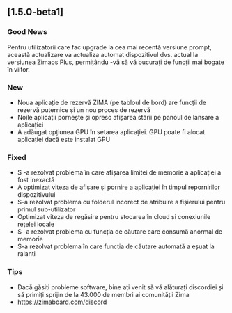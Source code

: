 ## [1.5.0-beta1]
### Good News
Pentru utilizatorii care fac upgrade la cea mai recentă versiune prompt, această actualizare va actualiza automat dispozitivul dvs. actual la versiunea Zimaos Plus, permițându -vă să vă bucurați de funcții mai bogate în viitor.
### New
- Noua aplicație de rezervă ZIMA (pe tabloul de bord) are funcții de rezervă puternice și un nou proces de rezervă
- Noile aplicații pornește și opresc afișarea stării pe panoul de lansare a aplicației
- A adăugat opțiunea GPU în setarea aplicației. GPU poate fi alocat aplicației dacă este instalat GPU
### Fixed
- S -a rezolvat problema în care afișarea limitei de memorie a aplicației a fost inexactă
- A optimizat viteza de afișare și pornire a aplicației în timpul repornirilor dispozitivului
- S-a rezolvat problema cu folderul incorect de atribuire a fișierului pentru primul sub-utilizator
- Optimizat viteza de regăsire pentru stocarea în cloud și conexiunile rețelei locale
- S -a rezolvat problema cu funcția de căutare care consumă anormal de memorie
- S-a rezolvat problema în care funcția de căutare automată a eșuat la ralanti
### Tips
- Dacă găsiți probleme software, bine ați venit să vă alăturați discordiei și să primiți sprijin de la 43.000 de membri ai comunității Zima
- <a href = "https://zimaboard.com/discord" target = "_ puste" style = "color: blue"> https://zimaboard.com/discord </a>
